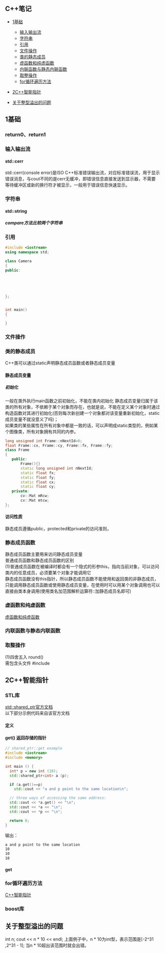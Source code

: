 
## C++笔记  
* [1基础](#1基础)
  * [输入输出流](#输入输出流)
  * [字符串](#字符串)
  * [引用](#引用)
  * [文件操作](#文件操作)
  * [类的静态成员](#类的静态成员)
  * [虚函数和纯虚函数](#虚函数和纯虚函数)
  * [内联函数与静态内联函数](#内联函数与静态内联函数)
  * [取整操作](#取整操作)
  * [for循环遍历方法](#for循环遍历方法)
* [2C++智能指针](#2C++智能指针) 


* [关于整型溢出的问题](#关于整型溢出的问题)


## 1基础

### return0、return1

### 输入输出流

#### std::cerr
std::cerr(console error)是ISO C++标准错误输出流，对应标准错误流，用于显示错误消息，与cout不同的是cerr无缓冲，即错误信息直接发送到显示器，不需要等待缓冲区或新的换行符才被显示，一般用于错误信息快速显示。

### 字符串  


#### std::string  

##### compare方法比较两个字符串





### 引用  


```cpp
#include <iostream>
using namespace std;

class Camera
{
public:
    




};


int main()
{

}
```


### 文件操作


### 类的静态成员 
C++类可以通过static声明静态成员函数或者静态成员变量  
#### 静态成员变量  
##### 初始化  
一般在类外执行main函数之前初始化，不能在类内初始化
静态成员变量归属于该类的所有对象，不依赖于某个对象而存在，也就是说，不能在定义某个对象时通过构造函数对其进行初始化(否则每次新创建一个对象都对该变量重新初始化，static成员变量不就没意义了吗)；  
如果类的某些属性在所有对象中都是一致的话，可以声明成static类型的，例如某个图像类，所有对象拥有共同的内参。  
```cpp
long unsigned int Frame::nNextId=0;
float Frame::cx, Frame::cy, Frame::fx, Frame::fy;
class Frame
{
   public:
       Frame(){}
       static long unsigned int nNextId; 
       static float fx;        
       static float fy;       
       static float cx;     
       static float cy;        
   private:
       cv::Mat mRcw; 
       cv::Mat mtcw; 
};
```
#### 访问性质  
静态成员遵循public，protected和private的访问准则，


### 静态成员函数  
静态成员函数主要用来访问静态成员变量  
普通成员函数和静态成员函数的区别  
(1)普通成员函数在被编译时都会有一个隐式的形参this，指向当前对象，可以访问类内的任意成员，必须要某个对象才能调用它  
静态成员函数没有this指针，所以静态成员函数不能使用和返回类的非静态成员，只能调用静态成员函数或使用静态成员变量，在使用时可以用某个对象调用也可以直接由类本身调用(使用类名加范围解析运算符::加静态成员名即可)


### 虚函数和纯虚函数
[虚函数和纯虚函数](https://www.huaweicloud.com/articles/994d149b0c54b0578c89805b87051688.html)  


### 内联函数与静态内联函数




### 取整操作  

(1)四舍五入 round()  
需包含头文件
    #include<cmath>




## 2C++智能指针  
### STL库
[std::shared_ptr官方文档](http://www.cplusplus.com/reference/memory/shared_ptr/)  
以下部分示例代码来自该官方文档  
#### 定义

#### get() 返回存储的指针  
```cpp
// shared_ptr::get example
#include <iostream>
#include <memory>

int main () {
  int* p = new int (10);
  std::shared_ptr<int> a (p);

  if (a.get()==p)
    std::cout << "a and p point to the same location\n";

  // three ways of accessing the same address:
  std::cout << *a.get() << "\n";
  std::cout << *a << "\n";
  std::cout << *p << "\n";

  return 0;
}
```
输出：  
```bash
a and p point to the same location
10
10
10
```  
#### get  
 
 
### for循环遍历方法  
 

 
 
 

[C++智能指针](https://www.cnblogs.com/tenosdoit/p/3456704.html)

### boost库  

## 关于整型溢出的问题  
 
  int n;
  cout << n * 10 << endl;
上面例子中，n * 10为int型，表示范围是[-2^31 ,2^31 - 1]; 当n * 10超出该范围时就会出错。
 




